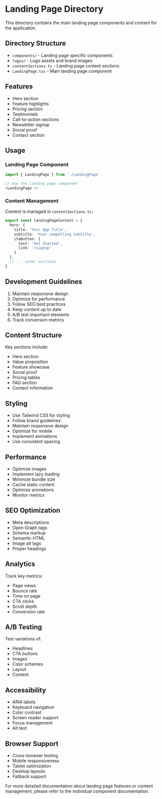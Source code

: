 # Landing Page Directory

This directory contains the main landing page components and content for the application.

## Directory Structure

- `components/` - Landing page specific components
- `logos/` - Logo assets and brand images
- `contentSections.ts` - Landing page content sections
- `LandingPage.tsx` - Main landing page component

## Features

- Hero section
- Feature highlights
- Pricing section
- Testimonials
- Call-to-action sections
- Newsletter signup
- Social proof
- Contact section

## Usage

### Landing Page Component

```typescript
import { LandingPage } from './LandingPage'

// Use the landing page component
<LandingPage />
```

### Content Management

Content is managed in `contentSections.ts`:

```typescript
export const landingPageContent = {
  hero: {
    title: 'Your App Title',
    subtitle: 'Your compelling subtitle',
    ctaButton: {
      text: 'Get Started',
      link: '/signup'
    }
  },
  // ... other sections
}
```

## Development Guidelines

1. Maintain responsive design
2. Optimize for performance
3. Follow SEO best practices
4. Keep content up to date
5. A/B test important elements
6. Track conversion metrics

## Content Structure

Key sections include:
- Hero section
- Value proposition
- Feature showcase
- Social proof
- Pricing tables
- FAQ section
- Contact information

## Styling

- Use Tailwind CSS for styling
- Follow brand guidelines
- Maintain responsive design
- Optimize for mobile
- Implement animations
- Use consistent spacing

## Performance

- Optimize images
- Implement lazy loading
- Minimize bundle size
- Cache static content
- Optimize animations
- Monitor metrics

## SEO Optimization

- Meta descriptions
- Open Graph tags
- Schema markup
- Semantic HTML
- Image alt tags
- Proper headings

## Analytics

Track key metrics:
- Page views
- Bounce rate
- Time on page
- CTA clicks
- Scroll depth
- Conversion rate

## A/B Testing

Test variations of:
- Headlines
- CTA buttons
- Images
- Color schemes
- Layout
- Content

## Accessibility

- ARIA labels
- Keyboard navigation
- Color contrast
- Screen reader support
- Focus management
- Alt text

## Browser Support

- Cross-browser testing
- Mobile responsiveness
- Tablet optimization
- Desktop layouts
- Fallback support

For more detailed documentation about landing page features or content management, please refer to the individual component documentation. 